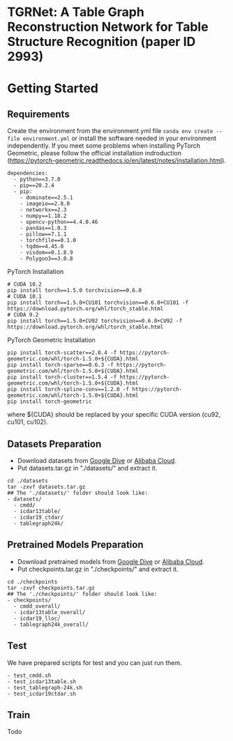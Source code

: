 # TGRNet: A Table Graph Reconstruction Network for Table Structure Recognition (paper ID 2993) 


# Getting Started
## Requirements
Create the environment from the environment.yml file `conda env create --file environment.yml` or install the software needed in your environment independently. If you meet some problems when installing PyTorch Geometric, please follow the official installation indroduction (https://pytorch-geometric.readthedocs.io/en/latest/notes/installation.html).
```
dependencies:
  - python==3.7.0
  - pip==20.2.4
  - pip:
    - dominate==2.5.1
    - imageio==2.8.0
    - networkx==2.3
    - numpy==1.18.2
    - opencv-python==4.4.0.46
    - pandas==1.0.3
    - pillow==7.1.1
    - torchfile==0.1.0
    - tqdm==4.45.0
    - visdom==0.1.8.9
    - Polygon3==3.0.8
```
PyTorch Installation
```
# CUDA 10.2
pip install torch==1.5.0 torchvision==0.6.0
# CUDA 10.1
pip install torch==1.5.0+CU101 torchvision==0.6.0+CU101 -f https://download.pytorch.org/whl/torch_stable.html
# CUDA 9.2
pip install torch==1.5.0+CU92 torchvision==0.6.0+CU92 -f https://download.pytorch.org/whl/torch_stable.html
```
PyTorch Geometric Installation
```
pip install torch-scatter==2.0.4 -f https://pytorch-geometric.com/whl/torch-1.5.0+${CUDA}.html
pip install torch-sparse==0.6.3 -f https://pytorch-geometric.com/whl/torch-1.5.0+${CUDA}.html
pip install torch-cluster==1.5.4 -f https://pytorch-geometric.com/whl/torch-1.5.0+${CUDA}.html
pip install torch-spline-conv==1.2.0 -f https://pytorch-geometric.com/whl/torch-1.5.0+${CUDA}.html
pip install torch-geometric
```
where ${CUDA} should be replaced by your specific CUDA version (cu92, cu101, cu102).
## Datasets Preparation
- Download datasets from [Google Dive](https://drive.google.com/file/d/19STySr6EYlm1cAbdZIgYR4YbJteGFkQl/view?usp=sharing) or [Alibaba Cloud](https://wenyuancloud.oss-cn-beijing.aliyuncs.com/data/cvpr/datasets.tar.gz).
- Put datasets.tar.gz in "./datasets/" and extract it.
```
cd ./datasets
tar -zxvf datasets.tar.gz
## The './datasets/' folder should look like:
- datasets/
  - cmdd/
  - icdar13table/
  - icdar19_ctdar/
  - tablegraph24k/
```

## Pretrained Models Preparation
- Download pretrained models from [Google Dive](https://drive.google.com/file/d/1qjFGdph3Y_s9sio9ngk6wQEAWduuneIm/view?usp=sharing) or [Alibaba Cloud](https://wenyuancloud.oss-cn-beijing.aliyuncs.com/data/cvpr/checkpoints.tar.gz).
- Put checkpoints.tar.gz in "./checkpoints/" and extract it.
```
cd ./checkpoints
tar -zxvf checkpoints.tar.gz
## The './checkpoints/' folder should look like:
- checkpoints/
  - cmdd_overall/
  - icdar13table_overall/
  - icdar19_lloc/
  - tablegraph24k_overall/
```

## Test
We have prepared scripts for test and you can just run them.
```
- test_cmdd.sh
- test_icdar13table.sh
- test_tablegraph-24k.sh
- test_icdar19ctdar.sh
```
## Train
Todo

